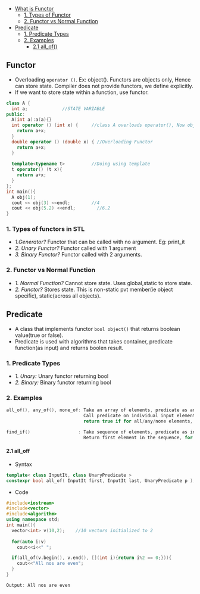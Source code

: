 - [What is Functor](#what)
  - [1. Types of Functor](#types)
  - [2. Functor vs Normal Function](#comp)
- [Predicate](#pred)
  - [1. Predicate Types](#ptypes)
  - [2. Examples](#ex)
    - [2.1 all_of()](#all_off)

<a name=what></a>
## Functor
- Overloading `operator ()`. Ex: object(). Functors are objects only, Hence can store state. Compiler does not provide functors, we define explicitly.
- If we want to store state within a function, use functor.
```cpp
class A {
  int a;             //STATE VARIABLE
public:
  A(int a):a(a){}
  int operator () (int x) {     //class A overloads operator(), Now object of this class will be functor
    return a+x;
  }
  double operator () (double x) { //Overloading Functor
    return a+x;
  }
  
  template<typename t>          //Doing using template
  t operator() (t x){
    return a+x;
  }
};
int main(){
  A obj(1);
  cout << obj(3) <<endl;        //4
  cout << obj(5.2) <<endl;        //6.2
}
```

<a name=types></a>
### 1. Types of functors in STL
- *1.Generator?* Functor that can be called with no argument. Eg: print_it
- *2. Unary Functor?* Functor called with 1 argument
- *3. Binary Functor?* Functor called with 2 arguments.

<a name=comp></a>
### 2. Functor vs Normal Function
- *1. Normal Function?* Cannot store state. Uses global,static to store state.
- *2. Functor?* Stores state. This is non-static pvt member(ie object specific), static(across all objects).

<a name=pred></a>
## Predicate
- A class that implements functor `bool object()` that returns boolean value(true or false).
- Predicate is used with algorithms that takes container, predicate function(as input) and returns boolen result.

<a name=ptypes></a>
### 1. Predicate Types
- _1. Unary:_ Unary functor returning bool
- _2. Binary:_ Binary functor returning bool

<a name=ex></a>
### 2. Examples
```c
all_of(), any_of(), none_of: Take an array of elements, predicate as an input
                             Call predicate on individual input elements
                             return true if for all/any/none elements, predicate returns true

find_if()                  : Take sequence of elements, predicate as input
                             Return first element in the sequence, for which predicate returns value equal to true
```

<a name=all_off></a>
#### 2.1 all_off
- Syntax
```cpp
template< class InputIt, class UnaryPredicate >
constexpr bool all_of( InputIt first, InputIt last, UnaryPredicate p );
```
- Code
```cpp
#include<iostream>
#include<vector>
#include<algorithm>
using namespace std;
int main(){
  vector<int> v(10,2);    //10 vectors initialized to 2
  
  for(auto i:v)
    cout<<i<<" ";

  if(all_of(v.begin(), v.end(), [](int i){return i%2 == 0;})){
    cout<<"All nos are even";
  }
}

Output: All nos are even
```
